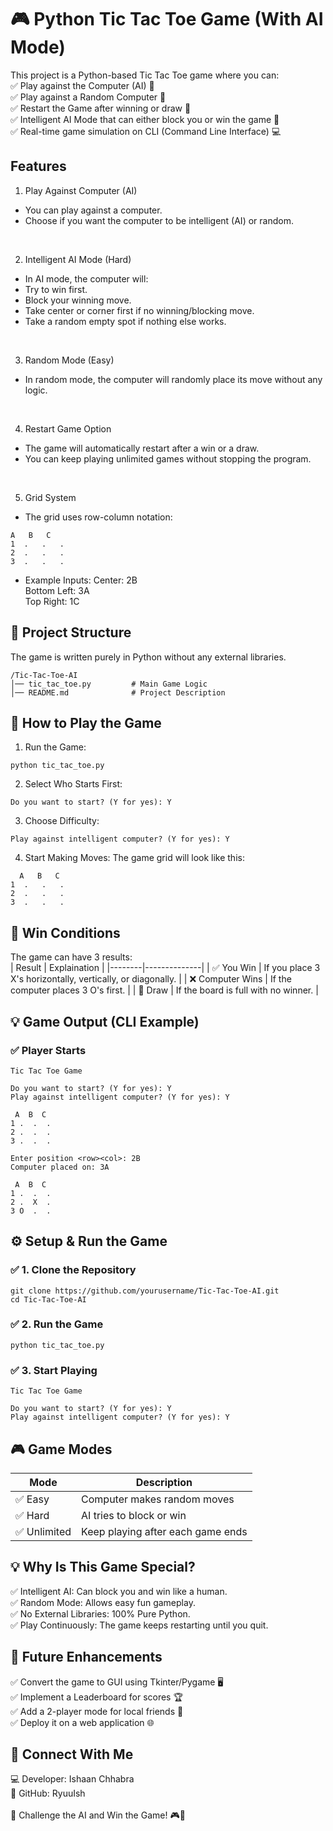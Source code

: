# 🎮 Python Tic Tac Toe Game (With AI Mode)
This project is a Python-based Tic Tac Toe game where you can:<br>
✅ Play against the Computer (AI) 🤖<br>
✅ Play against a Random Computer 🤔<br>
✅ Restart the Game after winning or draw 🔄<br>
✅ Intelligent AI Mode that can either block you or win the game 🤯<br>
✅ Real-time game simulation on CLI (Command Line Interface) 💻<br>

## Features
1. Play Against Computer (AI)
- You can play against a computer.
- Choose if you want the computer to be intelligent (AI) or random.

<br>

2. Intelligent AI Mode (Hard)
- In AI mode, the computer will:
- Try to win first.
- Block your winning move.
- Take center or corner first if no winning/blocking move.
- Take a random empty spot if nothing else works.

<br>

3. Random Mode (Easy)
- In random mode, the computer will randomly place its move without any logic.

<br>

4. Restart Game Option
- The game will automatically restart after a win or a draw.
- You can keep playing unlimited games without stopping the program.

<br>

5. Grid System
- The grid uses row-column notation:
```
A   B   C
1  .   .   .
2  .   .   .
3  .   .   .
```
- Example Inputs:
Center: 2B<br>
Bottom Left: 3A<br>
Top Right: 1C<br>

## 📂 Project Structure
The game is written purely in Python without any external libraries.
```
/Tic-Tac-Toe-AI
│── tic_tac_toe.py         # Main Game Logic
│── README.md              # Project Description
```

## 🎲 How to Play the Game
1. Run the Game:
```
python tic_tac_toe.py
```
2. Select Who Starts First:
```
Do you want to start? (Y for yes): Y
```
3. Choose Difficulty:
```
Play against intelligent computer? (Y for yes): Y
```
4. Start Making Moves:
The game grid will look like this:<br>
```
  A   B   C
1  .   .   .
2  .   .   .
3  .   .   .
```

## 💎 Win Conditions
The game can have 3 results:<br>
| Result | Explaination |
|--------|--------------|
| ✅ You Win |	If you place 3 X's horizontally, vertically, or diagonally. |
| ❌ Computer Wins |	If the computer places 3 O's first. |
| 🤝 Draw |	If the board is full with no winner. |

## 💡 Game Output (CLI Example)
### ✅ Player Starts
```
Tic Tac Toe Game

Do you want to start? (Y for yes): Y
Play against intelligent computer? (Y for yes): Y

 A  B  C
1 .  .  .
2 .  .  .
3 .  .  .

Enter position <row><col>: 2B
Computer placed on: 3A

 A  B  C
1 .  .  .
2 .  X  .
3 O  .  .
```

## ⚙️ Setup & Run the Game
### ✅ 1. Clone the Repository
```
git clone https://github.com/yourusername/Tic-Tac-Toe-AI.git
cd Tic-Tac-Toe-AI
```

### ✅ 2. Run the Game
```
python tic_tac_toe.py
```

### ✅ 3. Start Playing
```
Tic Tac Toe Game

Do you want to start? (Y for yes): Y
Play against intelligent computer? (Y for yes): Y
```

## 🎮 Game Modes
| Mode | Description |
|--------|--------------|
| ✅ Easy |	Computer makes random moves |
| ✅ Hard |	AI tries to block or win |
| ✅ Unlimited |	Keep playing after each game ends |

## 💡 Why Is This Game Special?
✅ Intelligent AI: Can block you and win like a human.<br>
✅ Random Mode: Allows easy fun gameplay.<br>
✅ No External Libraries: 100% Pure Python.<br>
✅ Play Continuously: The game keeps restarting until you quit.<br>

## 🚀 Future Enhancements
✅ Convert the game to GUI using Tkinter/Pygame 🖥️<br>
✅ Implement a Leaderboard for scores 🏆<br>
✅ Add a 2-player mode for local friends 🤝<br>
✅ Deploy it on a web application 🌐<br>

## 💙 Connect With Me
💻 Developer: Ishaan Chhabra<br>
🔗 GitHub: RyuuIsh<br>
<br>
💙 Challenge the AI and Win the Game! 🎮🤖










